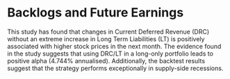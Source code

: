 # Backlogs and Future Earnings

This study has found that changes in Current Deferred Revenue (DRC) without an extreme increase in Long Term Liabilities (LT) is positively associated with higher stock prices in the next month. The evidence found in the study suggests that using DRC/LT in a long-only portfolio leads to positive alpha (4.744% annualised). Additionally, the backtest results suggest that the strategy performs exceptionally in supply-side recessions.